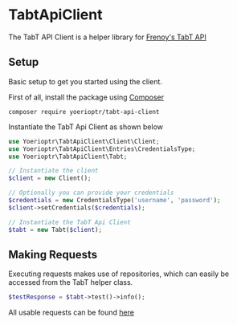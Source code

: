 # TabtApiClient
The TabT API Client is a helper library for [Frenoy's TabT API](http://api.frenoy.net/)

## Setup
Basic setup to get you started using the client.

First of all, install the package using [Composer](https://getcomposer.org/)

```composer log
composer require yoerioptr/tabt-api-client
```

Instantiate the TabT Api Client as shown below

```php
use Yoerioptr\TabtApiClient\Client\Client;
use Yoerioptr\TabtApiClient\Entries\CredentialsType;
use Yoerioptr\TabtApiClient\Tabt;

// Instantiate the client
$client = new Client();

// Optionally you can provide your credentials
$credentials = new CredentialsType('username', 'password');
$client->setCredentials($credentials);

// Instantiate the TabT Api Client
$tabt = new Tabt($client);
```


## Making Requests
Executing requests makes use of repositories, which can easily be accessed from the TabT helper class.

```php
$testResponse = $tabt->test()->info();
```

All usable requests can be found [here](https://github.com/yoerioptr/TabtApiClient/tree/master/src/Requests)
